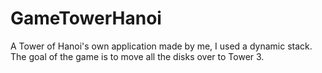 # GameTowerHanoi
A Tower of Hanoi's own application made by me, I used a dynamic stack. The goal of the game is to move all the disks over to Tower 3.
